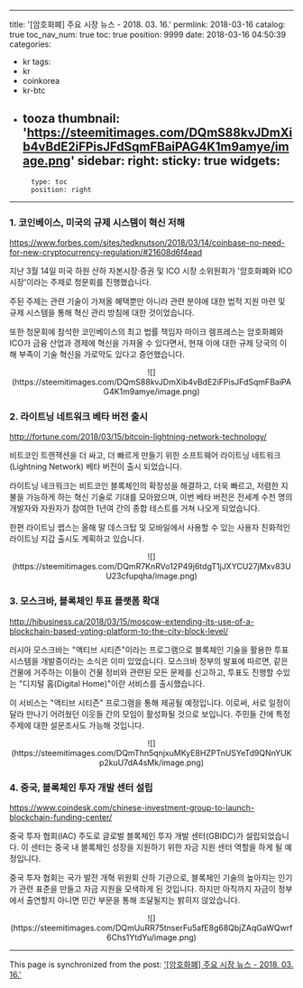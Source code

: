 
---
title: '[암호화폐]  주요 시장 뉴스 - 2018. 03. 16.'
permlink: 2018-03-16
catalog: true
toc_nav_num: true
toc: true
position: 9999
date: 2018-03-16 04:50:39
categories:
- kr
tags:
- kr
- coinkorea
- kr-btc
- tooza
thumbnail: 'https://steemitimages.com/DQmS88kvJDmXib4vBdE2iFPisJFdSqmFBaiPAG4K1m9amye/image.png'
sidebar:
    right:
        sticky: true
widgets:
    -
        type: toc
        position: right
---


### 1. 코인베이스, 미국의 규제 시스템이 혁신 저해
https://www.forbes.com/sites/tedknutson/2018/03/14/coinbase-no-need-for-new-cryptocurrency-regulation/#21608d6f4ead

지난 3월 14일 미국 하원 산하 자본시장·증권 및 ICO 시장 소위원회가  '암호화폐와 ICO 시장'이라는 주제로 청문회를 진행했습니다.

주된 주제는 관련 기술이 가져올 혜택뿐만 아니라 관련 분야에 대한 법적 지원 마련 및 규제 시스템을 통해 혁신 관리 방침에 대한 것이었습니다.

또한 청문회에 참석한 코인베이스의 최고 법률 책임자 마이크 렘프레스는  암호화폐와 ICO가 금융 산업과 경제에 혁신을 가져올 수 있다면서, 현재 이에 대한 규제 당국의 이해 부족이 기술 혁신을 가로막도 있다고 증언했습니다.  

<center>
![](https://steemitimages.com/DQmS88kvJDmXib4vBdE2iFPisJFdSqmFBaiPAG4K1m9amye/image.png)
</center>

### 2. 라이트닝 네트워크 베타 버전 출시
http://fortune.com/2018/03/15/bitcoin-lightning-network-technology/

비트코인 트랜잭션을 더 싸고, 더 빠르게 만들기 위한 소프트웨어 라이트닝 네트워크(Lightning Network) 베타 버전이 출시 되었습니다.

라이트닝 네크워크는 비트코인 블록체인의 확장성을 해결하고, 더욱 빠르고, 저렴한 지불을 가능하게 하는 혁신 기술로 기대를 모아왔으며, 이번 베타 버전은 전세계 수천 명의 개발자와 자원자가 참여한 1년여 간의 종합 테스트를 거쳐 나오게 되었습니다. 

한편 라이트닝 랩스는 올해 말 데스크탑 및 모바일에서 사용할 수 있는 사용자 친화적인 라이트닝 지갑 출시도 계획하고 있습니다.

<center>
![](https://steemitimages.com/DQmR7KnRVo12P49j6tdgT1jJXYCU27jMxv83UU23cfupqha/image.png)
</center>

### 3. 모스크바, 블록체인 투표 플랫폼 확대
http://hibusiness.ca/2018/03/15/moscow-extending-its-use-of-a-blockchain-based-voting-platform-to-the-city-block-level/

러시아 모스크바는 "액티브 시티즌"이라는 프로그램으로 블록체인 기술을 활용한 투표 시스템을 개발중이라는 소식은 이미 있었습니다.  모스크바 정부의 발표에 따르면, 
같은 건물에 거주하는 이들이 건물 정비와 관련된 모든 문제를 신고하고, 투표도 진행할 수있는 "디지털 홈(Digital Home)"이란 서비스를 출시했습니다.

이 서비스는 "액티브 시티즌" 프로그램을 통해 제공될 예정입니다.  이로써, 서로 일정이 달라 만나기 어려웠던 이웃들 간의 모임이 활성화될 것으로 보입니다.  주민들 간에 특정 주제에 대한 설문조사도 가능해 것입니다.

<center>
![](https://steemitimages.com/DQmThn5qnjxuMKyE8HZPTnUSYeTd9QNnYUKp2kuU7dA4sMk/image.png)
</center>

### 4. 중국, 블록체인 투자 개발 센터 설립
https://www.coindesk.com/chinese-investment-group-to-launch-blockchain-funding-center/

중국 투자 협회(IAC) 주도로 글로벌 블록체인 투자 개발 센터(GBIDC)가 설립되었습니다.  이 센터는 중국 내 블록체인 성장을 지원하기 위한 자금 지원 센터 역할을 하게 될 예정입니다.

중국 투자 협회는 국가 발전 개혁 위원회 산하 기관으로, 블록체인 기술의 높아지는 인기가 관련 표준을 만들고 자금 지원을 모색하게 된 것입니다. 하지만 아직까지 자금이 정부에서 출연할지 아니면 민간 부문을 통해 조달될지는 밝히지 않았습니다.

<center>
![](https://steemitimages.com/DQmUuRR75tnserFu5afE8g68QbjZAqGaWQwrf6Chs1YtdYu/image.png)
</center>

- - -

This page is synchronized from the post: ['[암호화폐]  주요 시장 뉴스 - 2018. 03. 16.'](https://steemit.com/@pius.pius/2018-03-16)
